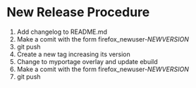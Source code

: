 # New Release Procedure
  1. Add changelog to README.md
  1. Make a comit with the form firefox_newuser-$NEWVERSION$
  1. git push
  1. Create a new tag increasing its version
  1. Change to myportage overlay and update ebuild
  1. Make a comit with the form firefox_newuser-$NEWVERSION$
  1. git push

